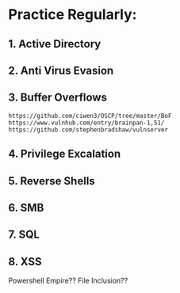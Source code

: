 # Practice Regularly:

## 1. Active Directory
## 2. Anti Virus Evasion
## 3. Buffer Overflows
```
https://github.com/ciwen3/OSCP/tree/master/BoF
https://www.vulnhub.com/entry/brainpan-1,51/
https://github.com/stephenbradshaw/vulnserver
```
## 4. Privilege Excalation
## 5. Reverse Shells
## 6. SMB
## 7. SQL
## 8. XSS




Powershell Empire??
File Inclusion??
